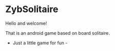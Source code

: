 # ZybSolitaire

Hello and welcome!

That is an android game based on board solitaire.

 - Just a little game for fun -




